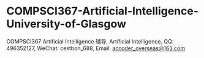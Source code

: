 # COMPSCI367-Artificial-Intelligence-University-of-Glasgow
COMPSCI367 Artificial Intelligence 辅导, Artificial Intelligence, QQ: 496352127, WeChat: cestbon_688, Email: accoder_overseas@163.com
